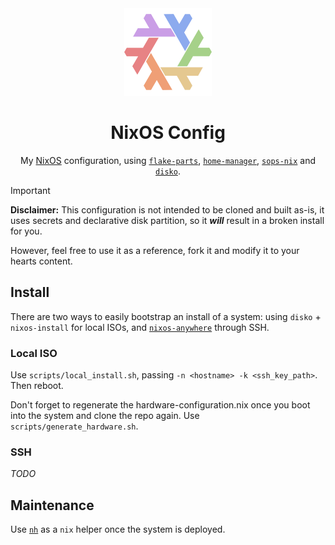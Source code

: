 <div align="center">
<img alt="NixOS" src="resources/splash/nix-snowflake-rainbow-pastel.svg" width="140px"/>

# NixOS Config
My [NixOS](https://nixos.org/) configuration, using
[`flake-parts`](https://github.com/hercules-ci/flake-parts),
[`home-manager`](https://github.com/nix-community/home-manager),
[`sops-nix`](https://github.com/Mic92/sops-nix) and
[`disko`](https://github.com/nix-community/disko).

</div>

> [!IMPORTANT]
> **Disclaimer:** This configuration is not intended to be cloned and built as-is,
> it uses secrets and declarative disk partition, so it **_will_** result in a broken
> install for you.
>
> However, feel free to use it as a reference, fork it and modify it to your hearts
> content.

## Install

There are two ways to easily bootstrap an install of a system: using `disko` +
`nixos-install` for local ISOs, and
[`nixos-anywhere`](https://github.com/nix-community/nixos-anywhere) through SSH.

### Local ISO

Use `scripts/local_install.sh`, passing `-n <hostname> -k <ssh_key_path>`. Then reboot.

Don't forget to regenerate the hardware-configuration.nix once you boot into the system
and clone the repo again. Use `scripts/generate_hardware.sh`.

### SSH

_TODO_

## Maintenance

Use [`nh`](https://github.com/nix-community/nh) as a `nix` helper once the system is deployed.
